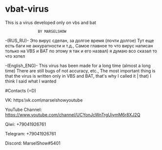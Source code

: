 # vbat-virus
This is a virus developed only on vbs and bat

                   BY MARSELSHOW					  

-(RUS_RU)-
 Это вирус сделан, за долгое время (почти долгое)
 Тут еще есть баги не аккуратности и т.д.,
 Самое главное то что вирус написан только на VBS и BAT по этому я так и его назвал)
 я думаю всо сказал то что хотел

-(English_ENG)-
 This virus has been made for a long time (almost a long time)
 There are still bugs of not accuracy, etc.,
 The most important thing is that the virus is written only in VBS and BAT, that's why I called it | that)
 I think I said what I wanted

#Contacts (=D)

VK: https:\\vk.com\marselshowyoutube

YouTube Channel: https://www.youtube.com/channel/UCYonJcWnTrgUiymM6r8XJ2Q

Qiwi: +79041926761

Telegram: +79041926761

Discord: MarselShow#5401
